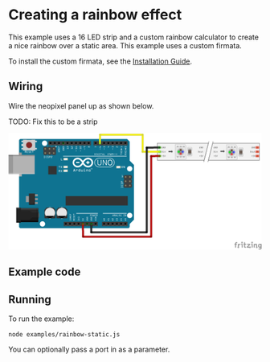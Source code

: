 # Creating a rainbow effect

This example uses a 16 LED strip and a custom rainbow calculator to create a
nice rainbow over a static area. This example uses a custom firmata.

To install the custom firmata, see the [Installation Guide](installation.md).

## Wiring

Wire the neopixel panel up as shown below.

TODO: Fix this to be a strip

![Wiring diagram](breadboard/custom_firmata_bb.png)

## Example code


## Running

To run the example:

```
node examples/rainbow-static.js
```

You can optionally pass a port in as a parameter.

